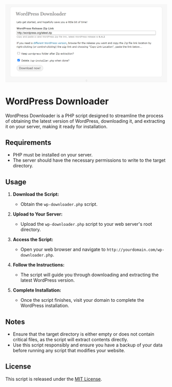 ![Screenshot](screenshot.png)

# WordPress Downloader

WordPress Downloader is a PHP script designed to streamline the process of obtaining the latest version of WordPress, downloading it, and extracting it on your server, making it ready for installation.

## Requirements

- PHP must be installed on your server.
- The server should have the necessary permissions to write to the target directory.

## Usage

1. **Download the Script:**
   - Obtain the `wp-downloader.php` script.

2. **Upload to Your Server:**
   - Upload the `wp-downloader.php` script to your web server's root directory.

3. **Access the Script:**
   - Open your web browser and navigate to `http://yourdomain.com/wp-downloader.php`.

4. **Follow the Instructions:**
   - The script will guide you through downloading and extracting the latest WordPress version.

5. **Complete Installation:**
   - Once the script finishes, visit your domain to complete the WordPress installation.

## Notes

- Ensure that the target directory is either empty or does not contain critical files, as the script will extract contents directly.
- Use this script responsibly and ensure you have a backup of your data before running any script that modifies your website.

## License

This script is released under the [MIT License](LICENSE).

